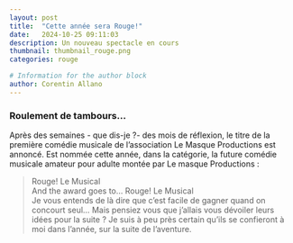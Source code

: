 ```yaml
---
layout: post
title:  "Cette année sera Rouge!"
date:   2024-10-25 09:11:03
description: Un nouveau spectacle en cours
thumbnail: thumbnail_rouge.png
categories: rouge

# Information for the author block
author: Corentin Allano
---
```

### Roulement de tambours...
Après des semaines - que dis-je ?- des mois de réflexion, le titre de la première comédie musicale de l’association Le Masque Productions est annoncé.
Est nommée cette année, dans la catégorie, la future comédie musicale amateur pour adulte montée par Le masque Productions :    
>Rouge! Le Musical    
And the award goes to… 
>Rouge! Le Musical    
Je vous entends de là dire que c’est facile de gagner quand on concourt seul… 
Mais pensiez vous que j’allais vous dévoiler leurs idées pour la suite ? 
Je suis à peu près certain qu’ils se confieront à moi dans l’année, sur la suite de l’aventure.